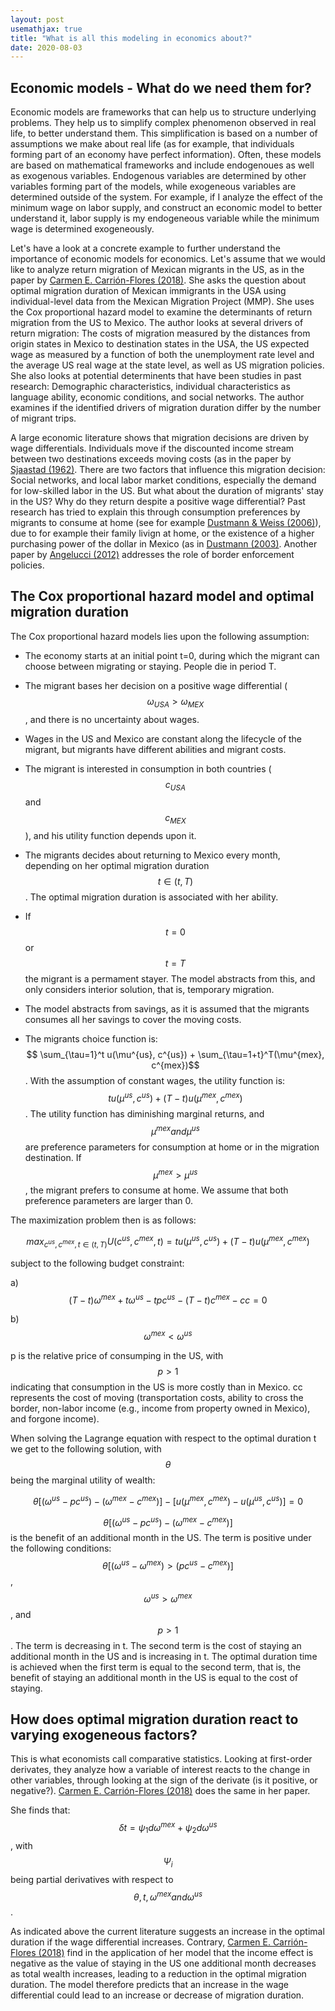 ```yaml
---
layout: post
usemathjax: true 
title: "What is all this modeling in economics about?"
date: 2020-08-03
---
```


## Economic models - What do we need them for? 

Economic models are frameworks that can help us to structure underlying problems. They help us to simplify complex phenomenon observed in real life, to better understand them. This simplification is based on a number of assumptions we make about real life (as for example, that individuals forming part of an economy have perfect information). Often, these models are based on mathematical frameworks and include endogenoues as well as exogenous variables. Endogenous variables are determined by other variables forming part of the models, while exogeneous variables are determined outside of the system. For example, if I analyze the effect of the minimum wage on labor supply, and construct an economic model to better understand it, labor supply is my endogeneous variable while the minimum wage is determined exogeneously. 

Let's have a look at a concrete example to further understand the importance of economic models for economics. Let's assume that we would like to analyze return migration of Mexican migrants in the US, as in the paper by [Carmen E. Carrión-Flores (2018)](https://link.springer.com/article/10.1186/s40176-017-0108-0). She asks the question about optimal migration duration of Mexican immigrants in the USA using individual-level data from the Mexican Migration Project (MMP). She uses the Cox proportional hazard model to examine the determinants of return migration from the US to Mexico. The author looks at several drivers of return migration: The costs of migration measured by the distances from origin states in Mexico to destination states in the USA, the  US expected wage as measured by a function of both the unemployment rate level and the average US real wage at the state level, as well as US migration policies. She also looks at potential determinents that have been studies in past research: Demographic characteristics, individual characteristics as language ability, economic conditions, and social networks. The author examines if the identified drivers of migration duration differ by the number of migrant trips. 

A large economic literature shows that migration decisions are driven by wage differentials. Individuals move if the discounted income stream between two destinations exceeds moving costs (as in the paper by [Sjaastad (1962)](https://www.jstor.org/stable/1829105?seq=1]). There are two factors that influence this migration decision: Social networks, and local labor market conditions, especially the demand for low-skilled labor in the US. But what about the duration of migrants' stay in the US? Why do they return despite a positive wage differential? Past research has tried to explain this through consumption preferences by migrants to consume at home (see for example [Dustmann & Weiss (2006)](https://www.ucl.ac.uk/~uctpb21/Cpapers/optimalmigrationduration.pdf)), due to for example their family livign at home, or the existence of a higher purchasing power of the dollar in Mexico (as in [Dustmann (2003)](https://www.sciencedirect.com/science/article/pii/S0014292101001842). Another paper by [Angelucci (2012)](https://www.jstor.org/stable/10.1086/662575?seq=1) addresses the role of border enforcement policies. 

## The Cox proportional hazard model and optimal migration duration 

The Cox proportional hazard models lies upon the following assumption: 

- The economy starts at an initial point t=0, during which the migrant can choose between migrating or staying. People die in period T.  

- The migrant bases her decision on a positive wage differential ($$ \omega_{USA} > \omega_{MEX} $$, and there is no uncertainty about wages. 

- Wages in the US and Mexico are constant along the lifecycle of the migrant, but migrants have different abilities and migrant costs.  

- The migrant is interested in consumption in both countries ($$ c_{USA}$$ and $$c_{MEX} $$), and his utility function depends upon it. 

- The migrants decides about returning to Mexico every month, depending on her optimal migration duration $$ t \in (t, T) $$. The optimal migration duration is associated with her ability. 

- If $$t = 0$$ or $$t=T$$ the migrant is a permament stayer. The model abstracts from this, and only considers interior solution, that is, temporary migration. 

- The model abstracts from savings, as it is assumed that the migrants consumes all her savings to cover the moving costs. 

- The migrants choice function is: $$ \sum_{\tau=1}^t u(\mu^{us}, c^{us}) + \sum_{\tau=1+t}^T(\mu^{mex}, c^{mex})$$. With the assumption of constant wages, the utility function is: $$ t u(\mu^{us}, c^{us}) + (T-t) u(\mu^{mex}, c^{mex})$$. The utility function has diminishing marginal returns, and $$\mu^{mex} and \mu^{us} $$ are preference parameters for consumption at home or in the migration destination. If $$\mu^{mex} > \mu^{us} $$, the migrant prefers to consume at home. We assume that both preference parameters are larger than 0. 

The maximization problem then is as follows: 

$$ max_{c^{us}, c^{mex}, t \in (t,T)} U(c^{us}, c^{mex}, t) =  t u(\mu^{us}, c^{us}) + (T-t) u(\mu^{mex}, c^{mex})$$

subject to the following budget constraint: 

a) $$(T-t) \omega^{mex} + t \omega^{us} - t pc^{us} - (T-t) c^{mex} - cc = 0$$

b) $$\omega^{mex} < \omega^{us}$$

p is the relative price of consumping in the US, with $$p>1$$ indicating that consumption in the US is more costly than in Mexico. cc represents the cost of moving (transportation costs, ability to cross the border, non-labor income (e.g., income from property owned in Mexico), and forgone income). 

When solving the Lagrange equation with respect to the optimal duration t we get to the following solution, with $$\theta$$ being the marginal utility of wealth: 

$$\theta[(\omega^{us} - pc^{us}) - (\omega^{mex} - c^{mex})] - [u(\mu^{mex}, c^{mex}) - u(\mu^{us}, c^{us})] = 0$$

$$\theta[(\omega^{us} - pc^{us}) - (\omega^{mex} - c^{mex})]$$ is the benefit of an additional month in the US. The term is positive under the following conditions: $$\theta[(\omega^{us} - \omega^{mex}) > (pc^{us} - c^{mex})]$$, $$\omega^{us} > \omega^{mex}$$, and $$p>1$$. The term is decreasing in t. The second term is the cost of staying an additional month in the US and is increasing in t. The optimal duration time is achieved when the first term is equal to the second term, that is, the benefit of staying an additional month in the US is equal to the cost of staying. 

## How does optimal migration duration react to varying exogeneous factors? 

This is what economists call comparative statistics. Looking at first-order derivates, they analyze how a variable of interest reacts to the change in other variables, through looking at the sign of the derivate (is it positive, or negative?). [Carmen E. Carrión-Flores (2018)](https://link.springer.com/article/10.1186/s40176-017-0108-0) does the same in her paper. 

She finds that: $$\delta t = \psi_1 d \omega^{mex} + \psi_2 d \omega^{us}$$, with $$\Psi_i$$ being partial derivatives with respect to $$\theta, t, \omega^{mex} and \omega^{us}$$. 

As indicated above the current literature suggests an increase in the optimal duration if the wage differential increases. Contrary, [Carmen E. Carrión-Flores (2018)](https://link.springer.com/article/10.1186/s40176-017-0108-0) find in the application of her model that the income effect is negative as the value of staying in the US one additional month decreases as total wealth increases, leading to a reduction in the optimal migration duration. The model therefore predicts that an increase in the wage differential could lead to an increase or decrease of migration duration. 























